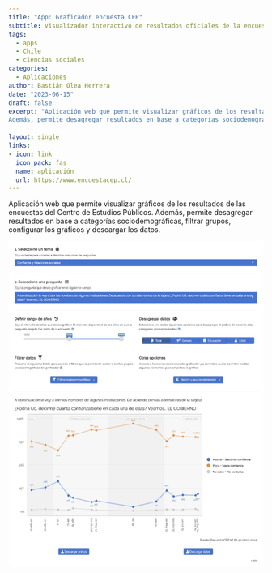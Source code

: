 ```yaml
---
title: "App: Graficador encuesta CEP"
subtitle: Visualizador interactivo de resultados oficiales de la encuesta CEP
tags:
  - apps
  - Chile
  - ciencias sociales
categories:
  - Aplicaciones
author: Bastián Olea Herrera
date: "2023-06-15"
draft: false
excerpt: "Aplicación web que permite visualizar gráficos de los resultados de las encuestas del Centro de Estudios Públicos.
Además, permite desagregar resultados en base a categorías sociodemográficas, filtrar grupos, configurar los gráficos y descargar los datos."

layout: single
links:
- icon: link
  icon_pack: fas
  name: aplicación
  url: https://www.encuestacep.cl/
---
```


Aplicación web que permite visualizar gráficos de los resultados de las encuestas del Centro de Estudios Públicos.
Además, permite desagregar resultados en base a categorías sociodemográficas, filtrar grupos, configurar los gráficos y descargar los datos.

![](pantallazo_graficador_cep.jpg)